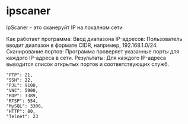 # ipscaner
IpScaner - это сканеруйт IP на локалном сети 

Как работает программа:
Ввод диапазона IP-адресов: Пользователь вводит диапазон в формате CIDR, например, 192.168.1.0/24.
Сканирование портов: Программа проверяет указанные порты для каждого IP-адреса в сети.
Результаты: Для каждого IP-адреса выводится список открытых портов и соответствующих служб.

    "FTP": 21,
    "SSH": 22,
    "PJL": 9100,
    "VNC": 5900,
    "RDP": 3389,
    "RTSP": 554,
    "MySQL": 3306,
    "HTTP": 80,
    "Telnet": 23
